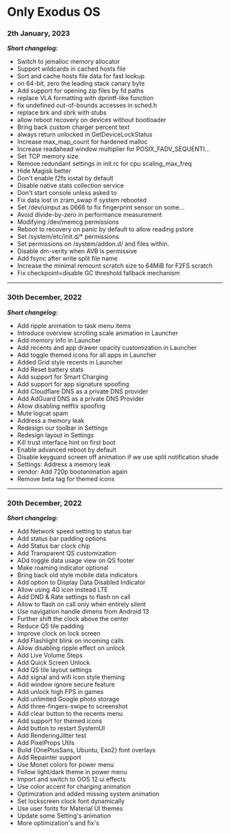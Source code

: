 # Only Exodus OS

### 2th January, 2023

***Short changelog:***
- Switch to jemalloc memory allocator 
- Support wildcards in cached hosts file 
- Sort and cache hosts file data for fast lookup 
- on 64-bit, zero the leading stack canary byte 
- Add support for opening zip files by fd paths 
- replace VLA formatting with dprintf-like function 
- fix undefined out-of-bounds accesses in sched.h 
- replace brk and sbrk with stubs
- allow reboot recovery on devices without bootloader 
- Bring back custom charger percent text 
- always return unlocked in GetDeviceLockStatus 
- Increase max_map_count for hardened malloc 
- Increase readahead window multiplier for POSIX_FADV_SEQUENTI… 
- Set TCP memory size 
- Remove redundant settings in init.rc for cpu scaling_max_freq 
- Hide Magisk better 
- Don't enable f2fs iostat by default 
- Disable native stats collection service 
- Don't start console unless asked to 
- Fix data lost in zram_swap if system rebooted 
- Set /dev/uinput as 0666 to fix fingerprint sensor on some… 
- Avoid divide-by-zero in performance measurement 
- Modifying /dev/memcg permissions 
- Reboot to recovery on panic by default to allow reading pstore 
- Set /system/etc/init.d/* permissions 
- Set permissions on /system/addon.d/ and files within. 
- Disable dm-verity when AVB is permissive 
- Add fsync after write split file name
- Increase the minimal remount scratch size to 64MiB for F2FS scratch
- Fix checkpoint=disable GC threshold fallback mechanism

---

### 30th December, 2022

***Short changelog:***
- Add ripple animation to task menu items
- Introduce overview scrolling scale animation in Launcher
- Add memory info in Launcher
- Add recents and app drawer opacity customization in Launcher
- Add toggle themed icons for all apps in Launcher
- Added Grid style recents in Launcher
- Add Reset battery stats
- Add support for Smart Charging
- Add support for app signature spoofing
- Add Cloudflare DNS as a private DNS provider
- Add AdGuard DNS as a private DNS Provider
- Allow disabling netflix spoofing
- Mute logcat spam
- Address a memory leak
- Redesign our toolbar in Settings
- Redesign layout in Settings
- Kill trust interface hint on first boot
- Enable advanced reboot by default
- Disable keyguard screen off animation if we use split notification shade
- Settings: Address a memory leak
- vendor: Add 720p bootanimation again
- Remove beta tag for themed icons

---

### 20th December, 2022

***Short changelog:***
- Add Network speed setting to status bar
- Add status bar padding options
- Add Status bar clock chip
- Add Transparent QS customization
- ADd toggle data usage view on QS footer
- Make roaming indicator optional
- Bring back old style mobile data indicators
- Add option to Display Data Disabled Indicator 
- Allow using 4G icon instead LTE
- Add DND & Rate settings to flash on call
- Allow to flash on call only when entirely silent
- Use navigation handle dimens from Android 13
- Further shift the clock above the center
- Reduce QS tile padding
- Improve clock on lock screen
- Add Flashlight blink on incoming calls
- Allow disabling ripple effect on unlock
- Add Live Volume Steps 
- Add Quick Screen Unlock
- Add QS tile layout settings
- Add signal and wifi icon style theming
- Add window ignore secure feature
- Add unlock high FPS in games
- Add unlimited Google photo storage
- Add three-fingers-swipe to screenshot
- Add clear button to the recents menu
- Add support for themed icons
- Add button to restart SystemUI 
- Add RenderingJitter test
- Add PixelProps Utils
- Build {OnePlusSans, Ubuntu, Exo2} font overlays
- Add Repainter support
- Use Monet colors for power menu
- Follow light/dark theme in power menu
- Import and switch to OOS 12 ui effects
- Use color accent for charging animation
- Optimization and added missing system animation
- Set lockscreen clock font dynamically
- Use user fonts for Material UI themes
- Update some Setting's animation 
- More optimization's and fix's
